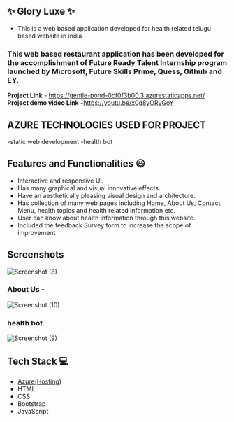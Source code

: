 
✨ Glory Luxe  ✨
-
- This is a web based application developed for health related telugu based website in india

### This web based restaurant application has been developed for the accomplishment of Future Ready Talent Internship program launched by Microsoft, Future Skills Prime, Quess, Github and EY.


**Project Link** - https://gentle-pond-0cf0f3b00.3.azurestaticapps.net/
**Project demo video Link** -https://youtu.be/x0g8yORyGoY

AZURE TECHNOLOGIES USED FOR PROJECT
- 
-static web development
-health bot


## Features and Functionalities 😃

- Interactive and responsive UI.
- Has many graphical and visual innovative effects.
- Have an aesthetically pleasing visual design and architecture.
- Has collection of many web pages including Home, About Us, Contact, Menu, health topics and health related information etc.
- User can know about health information through this website.
- Included the feedback Survey form to increase the scope of improvement 

## Screenshots

![Screenshot (8)](https://github.com/AmruthaTalabattula/project13/assets/123611308/bd76468f-4020-4c3a-83fb-4ba38e6da1b1)


   

### About Us -




![Screenshot (10)](https://github.com/AmruthaTalabattula/project13/assets/123611308/580655cd-2400-486f-9747-dd793c644390)


### health bot




![Screenshot (9)](https://github.com/AmruthaTalabattula/project13/assets/123611308/3442f535-ea04-44f8-a78a-774d07c697db)







## Tech Stack 💻

- [Azure(Hosting)](https://azure.microsoft.com/en-in/features/azure-portal/)
- HTML
- CSS
- Bootstrap
- JavaScript

